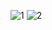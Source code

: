 
![1](https://user-images.githubusercontent.com/73831398/200181696-7bd9f077-075a-4d50-bf3d-b1689b05d975.JPG)
![2](https://user-images.githubusercontent.com/73831398/200181699-d083b170-8e92-4157-881f-eb94f20d5358.JPG)
